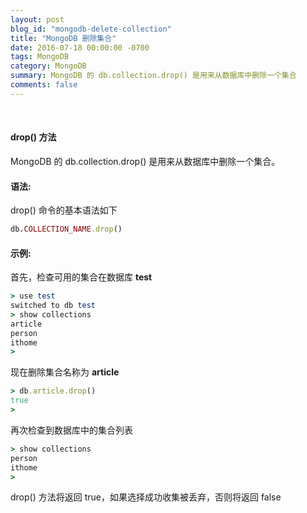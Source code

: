 ```yaml
---
layout: post
blog_id: "mongodb-delete-collection"
title: "MongoDB 删除集合"
date: 2016-07-18 00:00:00 -0700
tags: MongoDB
category: MongoDB
summary: MongoDB 的 db.collection.drop() 是用来从数据库中删除一个集合
comments: false
---
```

<br>

#### drop() 方法

MongoDB 的 db.collection.drop() 是用来从数据库中删除一个集合。

#### 语法:

drop() 命令的基本语法如下

```ruby
db.COLLECTION_NAME.drop()
```

#### 示例:

首先，检查可用的集合在数据库 **test**

```ruby
> use test
switched to db test
> show collections
article
person
ithome
>
```

现在删除集合名称为 **article**

```ruby
> db.article.drop()
true
>
```

再次检查到数据库中的集合列表

```ruby
> show collections
person
ithome
>
```

drop() 方法将返回 true，如果选择成功收集被丢弃，否则将返回 false

